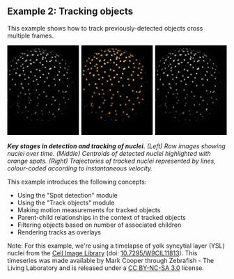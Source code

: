 Example 2: Tracking objects
---------------------------

This example shows how to track previously-detected objects cross multiple frames.  

![Example output](./resources/example.gif)

_**Key stages in detection and tracking of nuclei.** (Left) Raw images showing nuclei over time. (Middle) Centroids of detected nuclei highlighted with orange spots. (Right) Trajectories of tracked nuclei represented by lines, colour-coded according to instantaneous velocity._


This example introduces the following concepts:
- Using the "Spot detection" module
- Using the "Track objects" module
- Making motion measurements for tracked objects
- Parent-child relationships in the context of tracked objects
- Filtering objects based on number of associated children
- Rendering tracks as overlays

Note: For this example, we're using a timelapse of yolk syncytial layer (YSL) nuclei from the [Cell Image Library](http://cellimagelibrary.org/images/11813) (doi: [10.7295/W9CIL11813](http://doi.org/10.7295/W9CIL11813)).  This timeseries was made available by Mark Cooper through Zebrafish - The Living Laboratory and is released under a [CC BY-NC-SA 3.0](https://creativecommons.org/licenses/by-nc-sa/3.0/) license.
